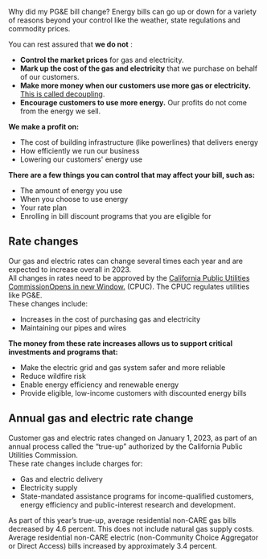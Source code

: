Why did my PG&E bill change?
Energy bills can go up or down for a variety of reasons beyond your control
like the weather, state regulations and commodity prices.

You can rest assured that **we do not** :

  * **Control the market prices** for gas and electricity.
  * **Mark up the cost of the gas and electricity** that we purchase on behalf of our customers.
  * **Make more money when our customers use more gas or electricity.** [This is called decoupling](https://www.pge.com/en_US/residential/rate-plans/how-rates-work/learn-how-rates-are-set/how-pge-makes-money/how-pge-makes-money.page).
  * **Encourage customers to use more energy.** Our profits do not come from the energy we sell.

  

**We make a profit on:**

  * The cost of building infrastructure (like powerlines) that delivers energy
  * How efficiently we run our business
  * Lowering our customers' energy use

**There are a few things you can control that may affect your bill, such as:**

  * The amount of energy you use
  * When you choose to use energy
  * Your rate plan
  * Enrolling in bill discount programs that you are eligible for

  

## Rate changes

  

Our gas and electric rates can change several times each year and are expected
to increase overall in 2023.  
All changes in rates need to be approved by the [California Public Utilities
CommissionOpens in new Window.](https://www.cpuc.ca.gov/) (CPUC). The CPUC
regulates utilities like PG&E.  
These changes include:

  * Increases in the cost of purchasing gas and electricity
  * Maintaining our pipes and wires

  

**The money from these rate increases allows us to support critical
investments and programs that:**

  * Make the electric grid and gas system safer and more reliable
  * Reduce wildfire risk
  * Enable energy efficiency and renewable energy
  * Provide eligible, low-income customers with discounted energy bills

  

## Annual gas and electric rate change

  

Customer gas and electric rates changed on January 1, 2023, as part of an
annual process called the “true-up” authorized by the California Public
Utilities Commission.  
These rate changes include charges for:

  * Gas and electric delivery
  * Electricity supply
  * State-mandated assistance programs for income-qualified customers, energy efficiency and public-interest research and development.

  

As part of this year’s true-up, average residential non-CARE gas bills
decreased by 4.6 percent. This does not include natural gas supply costs.  
Average residential non-CARE electric (non-Community Choice Aggregator or
Direct Access) bills increased by approximately 3.4 percent.




